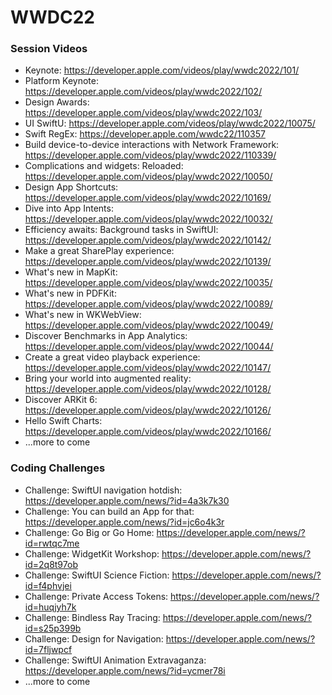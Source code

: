 # WWDC22

### Session Videos
- Keynote: https://developer.apple.com/videos/play/wwdc2022/101/ 
- Platform Keynote: https://developer.apple.com/videos/play/wwdc2022/102/ 
- Design Awards: https://developer.apple.com/videos/play/wwdc2022/103/ 
- UI SwiftU: https://developer.apple.com/videos/play/wwdc2022/10075/ 
- Swift RegEx: https://developer.apple.com/wwdc22/110357 
- Build device-to-device interactions with Network Framework: https://developer.apple.com/videos/play/wwdc2022/110339/
- Complications and widgets: Reloaded: https://developer.apple.com/videos/play/wwdc2022/10050/
- Design App Shortcuts: https://developer.apple.com/videos/play/wwdc2022/10169/
- Dive into App Intents: https://developer.apple.com/videos/play/wwdc2022/10032/
- Efficiency awaits: Background tasks in SwiftUI: https://developer.apple.com/videos/play/wwdc2022/10142/
- Make a great SharePlay experience: https://developer.apple.com/videos/play/wwdc2022/10139/
- What's new in MapKit: https://developer.apple.com/videos/play/wwdc2022/10035/
- What's new in PDFKit: https://developer.apple.com/videos/play/wwdc2022/10089/
- What's new in WKWebView: https://developer.apple.com/videos/play/wwdc2022/10049/
- Discover Benchmarks in App Analytics: https://developer.apple.com/videos/play/wwdc2022/10044/
- Create a great video playback experience: https://developer.apple.com/videos/play/wwdc2022/10147/
- Bring your world into augmented reality: https://developer.apple.com/videos/play/wwdc2022/10128/
- Discover ARKit 6: https://developer.apple.com/videos/play/wwdc2022/10126/
- Hello Swift Charts: https://developer.apple.com/videos/play/wwdc2022/10166/
- ...more to come

### Coding Challenges
- Challenge: SwiftUI navigation hotdish: https://developer.apple.com/news/?id=4a3k7k30
- Challenge: You can build an App for that:  https://developer.apple.com/news/?id=jc6o4k3r
- Challenge: Go Big or Go Home: https://developer.apple.com/news/?id=rwtqc7me 
- Challenge: WidgetKit Workshop: https://developer.apple.com/news/?id=2q8t97ob 
- Challenge: SwiftUI Science Fiction: https://developer.apple.com/news/?id=f4phvjei
- Challenge: Private Access Tokens: https://developer.apple.com/news/?id=huqjyh7k
- Challenge: Bindless Ray Tracing: https://developer.apple.com/news/?id=s25p399b
- Challenge: Design for Navigation: https://developer.apple.com/news/?id=7fljwpcf
- Challenge: SwiftUI Animation Extravaganza: https://developer.apple.com/news/?id=ycmer78i
- ...more to come
